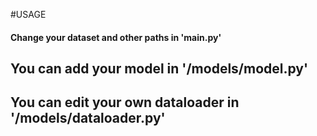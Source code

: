 #USAGE

<h4>Change your dataset and other paths in 'main.py'</h4>


<h2>You can add your model in '/models/model.py'</h2>
<h2>You can edit your own dataloader in '/models/dataloader.py'</h2>